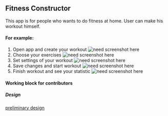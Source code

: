 ## Fitness Constructor
This app is for people who wants to do fitness at home. User can make his workout himself.
#### For example:
1. Open app and create your workout
![need screenshot here]()
2. Choose your exercises
![need screenshot here]()
3. Set settings of your workout
![need screenshot here]()
4. Save changes and start workout
![need screenshot here]()
5. Finish workout and see your statistic
![need screenshot here]()

#### Working block for contributors
##### Design
[preliminary design](https://www.figma.com/file/7VEYLosL5SmMJgIWlvdgs7/Untitled?node-id=0%3A1)